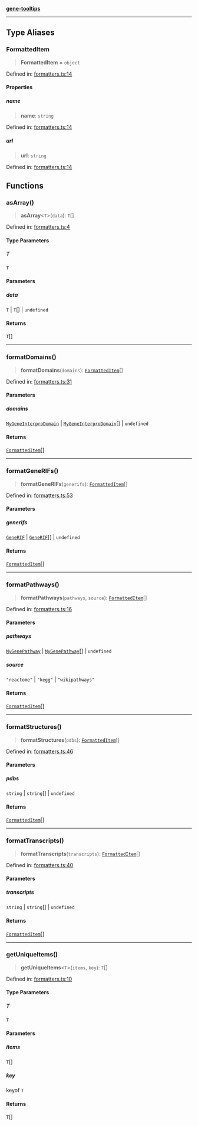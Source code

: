 [**gene-tooltips**](README.md)

***

## Type Aliases

### FormattedItem

> **FormattedItem** = `object`

Defined in: [formatters.ts:14](https://github.com/mattjmeier/gene-tooltips/blob/02903aa6fd000f5a8bab700871e228a8f0234aea/src/formatters.ts#L14)

#### Properties

##### name

> **name**: `string`

Defined in: [formatters.ts:14](https://github.com/mattjmeier/gene-tooltips/blob/02903aa6fd000f5a8bab700871e228a8f0234aea/src/formatters.ts#L14)

##### url

> **url**: `string`

Defined in: [formatters.ts:14](https://github.com/mattjmeier/gene-tooltips/blob/02903aa6fd000f5a8bab700871e228a8f0234aea/src/formatters.ts#L14)

## Functions

### asArray()

> **asArray**\<`T`\>(`data`): `T`[]

Defined in: [formatters.ts:4](https://github.com/mattjmeier/gene-tooltips/blob/02903aa6fd000f5a8bab700871e228a8f0234aea/src/formatters.ts#L4)

#### Type Parameters

##### T

`T`

#### Parameters

##### data

`T` | `T`[] | `undefined`

#### Returns

`T`[]

***

### formatDomains()

> **formatDomains**(`domains`): [`FormattedItem`](#formatteditem)[]

Defined in: [formatters.ts:31](https://github.com/mattjmeier/gene-tooltips/blob/02903aa6fd000f5a8bab700871e228a8f0234aea/src/formatters.ts#L31)

#### Parameters

##### domains

[`MyGeneInterproDomain`](config.md#mygeneinterprodomain) | [`MyGeneInterproDomain`](config.md#mygeneinterprodomain)[] | `undefined`

#### Returns

[`FormattedItem`](#formatteditem)[]

***

### formatGeneRIFs()

> **formatGeneRIFs**(`generifs`): [`FormattedItem`](#formatteditem)[]

Defined in: [formatters.ts:53](https://github.com/mattjmeier/gene-tooltips/blob/02903aa6fd000f5a8bab700871e228a8f0234aea/src/formatters.ts#L53)

#### Parameters

##### generifs

[`GeneRIF`](config.md#generif) | [`GeneRIF`](config.md#generif)[] | `undefined`

#### Returns

[`FormattedItem`](#formatteditem)[]

***

### formatPathways()

> **formatPathways**(`pathways`, `source`): [`FormattedItem`](#formatteditem)[]

Defined in: [formatters.ts:16](https://github.com/mattjmeier/gene-tooltips/blob/02903aa6fd000f5a8bab700871e228a8f0234aea/src/formatters.ts#L16)

#### Parameters

##### pathways

[`MyGenePathway`](config.md#mygenepathway) | [`MyGenePathway`](config.md#mygenepathway)[] | `undefined`

##### source

`"reactome"` | `"kegg"` | `"wikipathways"`

#### Returns

[`FormattedItem`](#formatteditem)[]

***

### formatStructures()

> **formatStructures**(`pdbs`): [`FormattedItem`](#formatteditem)[]

Defined in: [formatters.ts:46](https://github.com/mattjmeier/gene-tooltips/blob/02903aa6fd000f5a8bab700871e228a8f0234aea/src/formatters.ts#L46)

#### Parameters

##### pdbs

`string` | `string`[] | `undefined`

#### Returns

[`FormattedItem`](#formatteditem)[]

***

### formatTranscripts()

> **formatTranscripts**(`transcripts`): [`FormattedItem`](#formatteditem)[]

Defined in: [formatters.ts:40](https://github.com/mattjmeier/gene-tooltips/blob/02903aa6fd000f5a8bab700871e228a8f0234aea/src/formatters.ts#L40)

#### Parameters

##### transcripts

`string` | `string`[] | `undefined`

#### Returns

[`FormattedItem`](#formatteditem)[]

***

### getUniqueItems()

> **getUniqueItems**\<`T`\>(`items`, `key`): `T`[]

Defined in: [formatters.ts:10](https://github.com/mattjmeier/gene-tooltips/blob/02903aa6fd000f5a8bab700871e228a8f0234aea/src/formatters.ts#L10)

#### Type Parameters

##### T

`T`

#### Parameters

##### items

`T`[]

##### key

keyof `T`

#### Returns

`T`[]
